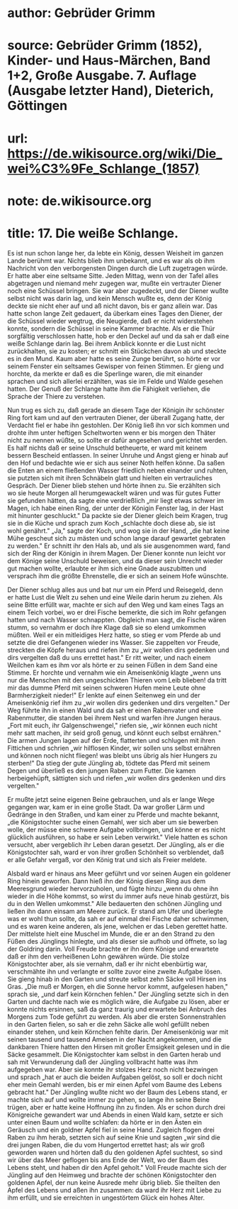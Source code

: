 # author: Gebrüder Grimm
# source: Gebrüder Grimm (1852), Kinder- und Haus-Märchen, Band 1+2, Große Ausgabe. 7. Auflage (Ausgabe letzter Hand), Dieterich, Göttingen
# url: https://de.wikisource.org/wiki/Die_wei%C3%9Fe_Schlange_(1857)
# note: de.wikisource.org
# title: 17. Die weiße Schlange.

Es ist nun schon lange her, da lebte ein König, dessen Weisheit im ganzen Lande berühmt war. Nichts blieb ihm unbekannt, und es war als ob ihm Nachricht von den verborgensten Dingen durch die Luft zugetragen würde. Er hatte aber eine seltsame Sitte. Jeden Mittag, wenn von der Tafel alles abgetragen und niemand mehr zugegen war, mußte ein vertrauter Diener noch eine Schüssel bringen. Sie war aber zugedeckt, und der Diener wußte selbst nicht was darin lag, und kein Mensch wußte es, denn der König deckte sie nicht eher auf und aß nicht davon, bis er ganz allein war. Das hatte schon lange Zeit gedauert, da überkam eines Tages den Diener, der die Schüssel wieder wegtrug, die Neugierde, daß er nicht widerstehen konnte, sondern die Schüssel in seine Kammer brachte. Als er die Thür sorgfältig verschlossen hatte, hob er den Deckel auf und da sah er daß eine weiße Schlange darin lag. Bei ihrem Anblick konnte er die Lust nicht zurückhalten, sie zu kosten; er schnitt ein Stückchen davon ab und steckte es in den Mund. Kaum aber hatte es seine Zunge berührt, so hörte er vor seinem Fenster ein seltsames Gewisper von feinen Stimmen. Er gieng und horchte, da merkte er daß es die Sperlinge waren, die mit einander sprachen und sich allerlei erzählten, was sie im Felde und Walde gesehen hatten. Der Genuß der Schlange hatte ihm die Fähigkeit verliehen, die Sprache der Thiere zu verstehen. 

Nun trug es sich zu, daß gerade an diesem Tage der Königin ihr schönster Ring fort kam und auf den vertrauten Diener, der  überall Zugang hatte, der Verdacht fiel er habe ihn gestohlen. Der König ließ ihn vor sich kommen und drohte ihm unter heftigen Scheltworten wenn er bis morgen den Thäter nicht zu nennen wüßte, so sollte er dafür angesehen und gerichtet werden. Es half nichts daß er seine Unschuld betheuerte, er ward mit keinem bessern Bescheid entlassen. In seiner Unruhe und Angst gieng er hinab auf den Hof und bedachte wie er sich aus seiner Noth helfen könne. Da saßen die Enten an einem fließenden Wasser friedlich neben einander und ruhten, sie putzten sich mit ihren Schnäbeln glatt und hielten ein vertrauliches Gespräch. Der Diener blieb stehen und hörte ihnen zu. Sie erzählten sich wo sie heute Morgen all herumgewackelt wären und was für gutes Futter sie gefunden hätten, da sagte eine verdrießlich „mir liegt etwas schwer im Magen, ich habe einen Ring, der unter der Königin Fenster lag, in der Hast mit hinunter geschluckt." Da packte sie der Diener gleich beim Kragen, trug sie in die Küche und sprach zum Koch „schlachte doch diese ab, sie ist wohl genährt." „Ja," sagte der Koch, und wog sie in der Hand, „die hat keine Mühe gescheut sich zu mästen und schon lange darauf gewartet gebraten zu werden." Er schnitt ihr den Hals ab, und als sie ausgenommen ward, fand sich der Ring der Königin in ihrem Magen. Der Diener konnte nun leicht vor dem Könige seine Unschuld beweisen, und da dieser sein Unrecht wieder gut machen wollte, erlaubte er ihm sich eine Gnade auszubitten und versprach ihm die größte Ehrenstelle, die er sich an seinem Hofe wünschte. 

Der Diener schlug alles aus und bat nur um ein Pferd und Reisegeld, denn er hatte Lust die Welt zu sehen und eine Weile darin herum zu ziehen. Als seine Bitte erfüllt war, machte er sich auf den Weg und kam eines Tags an einem Teich vorbei, wo er drei Fische bemerkte, die sich im Rohr gefangen hatten und nach Wasser schnappten. Obgleich man sagt, die Fische wären stumm,  so vernahm er doch ihre Klage daß sie so elend umkommen müßten. Weil er ein mitleidiges Herz hatte, so stieg er vom Pferde ab und setzte die drei Gefangenen wieder ins Wasser. Sie zappelten vor Freude, streckten die Köpfe heraus und riefen ihm zu „wir wollen dirs gedenken und dirs vergelten daß du uns errettet hast." Er ritt weiter, und nach einem Weilchen kam es ihm vor als hörte er zu seinen Füßen in dem Sand eine Stimme. Er horchte und vernahm wie ein Ameisenkönig klagte „wenn uns nur die Menschen mit den ungeschickten Thieren vom Leib blieben! da tritt mir das dumme Pferd mit seinen schweren Hufen meine Leute ohne Barmherzigkeit nieder!" Er lenkte auf einen Seitenweg ein und der Ameisenkönig rief ihm zu „wir wollen dirs gedenken und dirs vergelten." Der Weg führte ihn in einen Wald und da sah er einen Rabenvater und eine Rabenmutter, die standen bei ihrem Nest und warfen ihre Jungen heraus. „Fort mit euch, ihr Galgenschwengel," riefen sie, „wir können euch nicht mehr satt machen, ihr seid groß genug, und könnt euch selbst ernähren." Die armen Jungen lagen auf der Erde, flatterten und schlugen mit ihren Fittichen und schrien „wir hilflosen Kinder, wir sollen uns selbst ernähren und können noch nicht fliegen! was bleibt uns übrig als hier Hungers zu sterben!" Da stieg der gute Jüngling ab, tödtete das Pferd mit seinem Degen und überließ es den jungen Raben zum Futter. Die kamen herbeigehüpft, sättigten sich und riefen „wir wollen dirs gedenken und dirs vergelten." 

Er mußte jetzt seine eigenen Beine gebrauchen, und als er lange Wege gegangen war, kam er in eine große Stadt. Da war großer Lärm und Gedränge in den Straßen, und kam einer zu Pferde und machte bekannt, „die Königstochter suche einen Gemahl, wer sich aber um sie bewerben wolle, der müsse eine schwere Aufgabe vollbringen, und könne er es nicht glücklich ausführen, so habe er sein Leben verwirkt." Viele hatten es schon versucht, aber  vergeblich ihr Leben daran gesetzt. Der Jüngling, als er die Königstochter sah, ward er von ihrer großen Schönheit so verblendet, daß er alle Gefahr vergaß, vor den König trat und sich als Freier meldete. 

Alsbald ward er hinaus ans Meer geführt und vor seinen Augen ein goldener Ring hinein geworfen. Dann hieß ihn der König diesen Ring aus dem Meeresgrund wieder hervorzuholen, und fügte hinzu „wenn du ohne ihn wieder in die Höhe kommst, so wirst du immer aufs neue hinab gestürzt, bis du in den Wellen umkommst." Alle bedauerten den schönen Jüngling und ließen ihn dann einsam am Meere zurück. Er stand am Ufer und überlegte was er wohl thun sollte, da sah er auf einmal drei Fische daher schwimmen, und es waren keine anderen, als jene, welchen er das Leben gerettet hatte. Der mittelste hielt eine Muschel im Munde, die er an den Strand zu den Füßen des Jünglings hinlegte, und als dieser sie aufhob und öffnete, so lag der Goldring darin. Voll Freude brachte er ihn dem Könige und erwartete daß er ihm den verheißenen Lohn gewähren würde. Die stolze Königstochter aber, als sie vernahm, daß er ihr nicht ebenbürtig war, verschmähte ihn und verlangte er sollte zuvor eine zweite Aufgabe lösen. Sie gieng hinab in den Garten und streute selbst zehn Säcke voll Hirsen ins Gras. „Die muß er Morgen, eh die Sonne hervor kommt, aufgelesen haben," sprach sie, „und darf kein Körnchen fehlen." Der Jüngling setzte sich in den Garten und dachte nach wie es möglich wäre, die Aufgabe zu lösen, aber er konnte nichts ersinnen, saß da ganz traurig und erwartete bei Anbruch des Morgens zum Tode geführt zu werden. Als aber die ersten Sonnenstrahlen in den Garten fielen, so sah er die zehn Säcke alle wohl gefüllt neben einander stehen, und kein Körnchen fehlte darin. Der Ameisenkönig war mit seinen tausend und tausend Ameisen in der Nacht angekommen, und die dankbaren Thiere  hatten den Hirsen mit großer Emsigkeit gelesen und in die Säcke gesammelt. Die Königstochter kam selbst in den Garten herab und sah mit Verwunderung daß der Jüngling vollbracht hatte was ihm aufgegeben war. Aber sie konnte ihr stolzes Herz noch nicht bezwingen und sprach „hat er auch die beiden Aufgaben gelöst, so soll er doch nicht eher mein Gemahl werden, bis er mir einen Apfel vom Baume des Lebens gebracht hat." Der Jüngling wußte nicht wo der Baum des Lebens stand, er machte sich auf und wollte immer zu gehen, so lange ihn seine Beine trügen, aber er hatte keine Hoffnung ihn zu finden. Als er schon durch drei Königreiche gewandert war und Abends in einen Wald kam, setzte er sich unter einen Baum und wollte schlafen: da hörte er in den Ästen ein Geräusch und ein goldner Apfel fiel in seine Hand. Zugleich flogen drei Raben zu ihm herab, setzten sich auf seine Knie und sagten „wir sind die drei jungen Raben, die du vom Hungertod errettet hast; als wir groß geworden waren und hörten daß du den goldenen Apfel suchtest, so sind wir über das Meer geflogen bis ans Ende der Welt, wo der Baum des Lebens steht, und haben dir den Apfel geholt." Voll Freude machte sich der Jüngling auf den Heimweg und brachte der schönen Königstochter den goldenen Apfel, der nun keine Ausrede mehr übrig blieb. Sie theilten den Apfel des Lebens und aßen ihn zusammen: da ward ihr Herz mit Liebe zu ihm erfüllt, und sie erreichten in ungestörtem Glück ein hohes Alter. 


